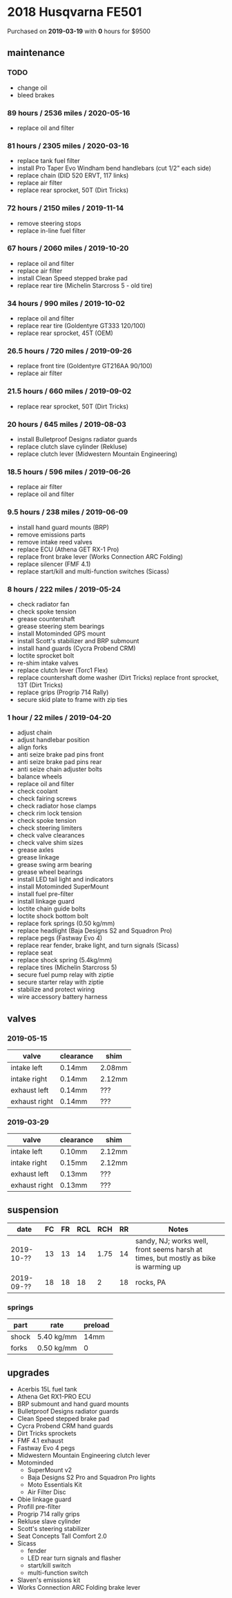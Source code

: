 # 2018 Husqvarna FE501

Purchased on **2019-03-19** with **0** hours for \$9500

## maintenance

### TODO

- change oil
- bleed brakes

### 89 hours / 2536 miles / 2020-05-16

- replace oil and filter

### 81 hours / 2305 miles / 2020-03-16

- replace tank fuel filter
- install Pro Taper Evo Windham bend handlebars (cut 1/2" each side)
- replace chain (DID 520 ERVT, 117 links)
- replace air filter
- replace rear sprocket, 50T (Dirt Tricks)

### 72 hours / 2150 miles / 2019-11-14

- remove steering stops
- replace in-line fuel filter

### 67 hours / 2060 miles / 2019-10-20

- replace oil and filter
- replace air filter
- install Clean Speed stepped brake pad
- replace rear tire (Michelin Starcross 5 - old tire)

### 34 hours / 990 miles / 2019-10-02

- replace oil and filter
- replace rear tire (Goldentyre GT333 120/100)
- replace rear sprocket, 45T (OEM)

### 26.5 hours / 720 miles / 2019-09-26

- replace front tire (Goldentyre GT216AA 90/100)
- replace air filter

### 21.5 hours / 660 miles / 2019-09-02

- replace rear sprocket, 50T (Dirt Tricks)

### 20 hours / 645 miles / 2019-08-03

- install Bulletproof Designs radiator guards
- replace clutch slave cylinder (Rekluse)
- replace clutch lever (Midwestern Mountain Engineering)

### 18.5 hours / 596 miles / 2019-06-26

- replace air filter
- replace oil and filter

### 9.5 hours / 238 miles / 2019-06-09

- install hand guard mounts (BRP)
- remove emissions parts
- remove intake reed valves
- replace ECU (Athena GET RX-1 Pro)
- replace front brake lever (Works Connection ARC Folding)
- replace silencer (FMF 4.1)
- replace start/kill and multi-function switches (Sicass)

### 8 hours / 222 miles / 2019-05-24

- check radiator fan
- check spoke tension
- grease countershaft
- grease steering stem bearings
- install Motominded GPS mount
- install Scott's stabilizer and BRP submount
- install hand guards (Cycra Probend CRM)
- loctite sprocket bolt
- re-shim intake valves
- replace clutch lever (Torc1 Flex)
- replace countershaft dome washer (Dirt Tricks) replace front sprocket, 13T (Dirt Tricks)
- replace grips (Progrip 714 Rally)
- secure skid plate to frame with zip ties

### 1 hour / 22 miles / 2019-04-20

- adjust chain
- adjust handlebar position
- align forks
- anti seize brake pad pins front
- anti seize brake pad pins rear
- anti seize chain adjuster bolts
- balance wheels
- replace oil and filter
- check coolant
- check fairing screws
- check radiator hose clamps
- check rim lock tension
- check spoke tension
- check steering limiters
- check valve clearances
- check valve shim sizes
- grease axles
- grease linkage
- grease swing arm bearing
- grease wheel bearings
- install LED tail light and indicators
- install Motominded SuperMount
- install fuel pre-filter
- install linkage guard
- loctite chain guide bolts
- loctite shock bottom bolt
- replace fork springs (0.50 kg/mm)
- replace headlight (Baja Designs S2 and Squadron Pro)
- replace pegs (Fastway Evo 4)
- replace rear fender, brake light, and turn signals (Sicass)
- replace seat
- replace shock spring (5.4kg/mm)
- replace tires (Michelin Starcross 5)
- secure fuel pump relay with ziptie
- secure starter relay with ziptie
- stabilize and protect wiring
- wire accessory battery harness

## valves

### 2019-05-15

| valve         | clearance | shim   |
| ------------- | --------- | ------ |
| intake left   | 0.14mm    | 2.08mm |
| intake right  | 0.14mm    | 2.12mm |
| exhaust left  | 0.14mm    | ???    |
| exhaust right | 0.14mm    | ???    |

### 2019-03-29

| valve         | clearance | shim   |
| ------------- | --------- | ------ |
| intake left   | 0.10mm    | 2.12mm |
| intake right  | 0.15mm    | 2.12mm |
| exhaust left  | 0.13mm    | ???    |
| exhaust right | 0.13mm    | ???    |

## suspension

| date       | FC  | FR  | RCL | RCH  | RR  | Notes                                                                               |
| ---------- | --- | --- | --- | ---- | --- | ----------------------------------------------------------------------------------- |
| 2019-10-?? | 13  | 13  | 14  | 1.75 | 14  | sandy, NJ; works well, front seems harsh at times, but mostly as bike is warming up |
| 2019-09-?? | 18  | 18  | 18  | 2    | 18  | rocks, PA                                                                           |

### springs

| part  | rate       | preload |
| ----- | ---------- | ------- |
| shock | 5.40 kg/mm | 14mm    |
| forks | 0.50 kg/mm | 0       |

## upgrades

- Acerbis 15L fuel tank
- Athena Get RX1-PRO ECU
- BRP submount and hand guard mounts
- Bulletproof Designs radiator guards
- Clean Speed stepped brake pad
- Cycra Probend CRM hand guards
- Dirt Tricks sprockets
- FMF 4.1 exhaust
- Fastway Evo 4 pegs
- Midwestern Mountain Engineering clutch lever
- Motominded
  - SuperMount v2
  - Baja Designs S2 Pro and Squadron Pro lights
  - Moto Essentials Kit
  - Air Filter Disc
- Obie linkage guard
- Profill pre-filter
- Progrip 714 rally grips
- Rekluse slave cylinder
- Scott's steering stabilizer
- Seat Concepts Tall Comfort 2.0
- Sicass
  - fender
  - LED rear turn signals and flasher
  - start/kill switch
  - multi-function switch
- Slaven's emissions kit
- Works Connection ARC Folding brake lever
